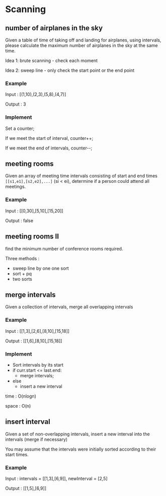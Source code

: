 # Scanning

## number of airplanes in the sky

Given a table of time of taking off and landing for airplanes, using intervals, please
calculate the maximum number of airplanes in the sky at the same time.

Idea 1: brute scanning - check each moment

Idea 2: sweep line - only check the start point or the end point


### Example

Input : [(1,10),(2,3),(5,8),(4,7)]

Output : 3

### Implement

Set a counter;

If we meet the start of interval, counter++;

If we meet the end of intervals, counter--;

## meeting rooms

Given an array of meeting time intervals consisting of start and end times `[[s1,e1],[s2,e2],...]` (si < ei), determine if a person could attend all meetings.

### Example

Input : [[0,30],[5,10],[15,20]]

Output : false

## meeting rooms II

find the minimum number of conference rooms required.

Three methods :

- sweep line by one one sort
- sort + pq
- two sorts

## merge intervals

Given a collection of intervals, merge all overlapping intervals

### Example

Input : [[1,3],[2,6],[8,10],[15,18]]

Output : [[1,6],[8,10],[15,18]]

### Implement

- Sort intervals by its start
- if curr.start <= last.end:
  - merge intervals;
- else
  - insert a new interval

time : O(nlogn)

space : O(n)


## insert interval

Given a set of non-overlapping intervals, insert a new interval into the intervals 
(merge if necessary)

You may assume that the intervals were initially sorted according to their start times.

### Example

Input : intervals = [[1,3],[6,9]], newInterval = [2,5]

Output : [[1,5],[6,9]]



